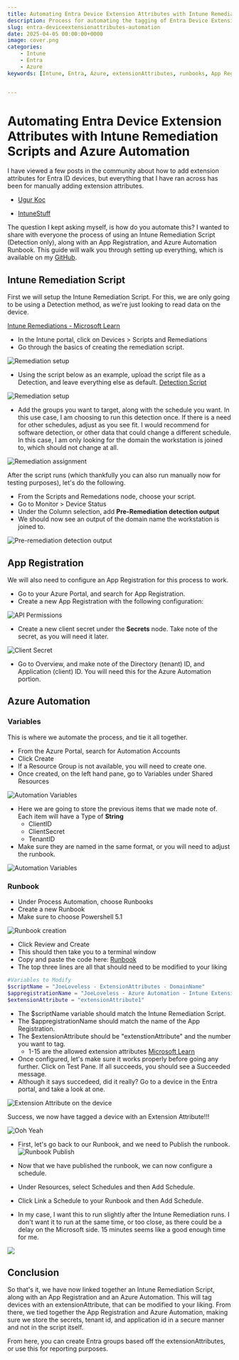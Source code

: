 ```yaml
---
title: Automating Entra Device Extension Attributes with Intune Remediation Scripts and Azure Automation
description: Process for automating the tagging of Entra Device Extension Attributes with Intune Remediation Scripts and Azure Automation Runbooks.
slug: entra-deviceextensionattributes-automation
date: 2025-04-05 00:00:00+0000
image: cover.png
categories:
    - Intune
    - Entra
    - Azure
keywords: [Intune, Entra, Azure, extensionAttributes, runbooks, App Registration]


---
```

# Automating Entra Device Extension Attributes with Intune Remediation Scripts and Azure Automation

I have viewed a few posts in the community about how to add extension attributes for Entra ID devices, but everything that I have ran across has been for manually adding extension attributes.

- [Ugur Koc](https://ugurkoc.de/from-intune-to-entraid-add-custom-data-to-the-extension-attributes/#:~:text=The%20general%20workflow%20for%20writing%20data%20to%20Extension,update%20the%20Extension%20Attributes%20for%20the%20target%20devices.)

- [IntuneStuff](https://intunestuff.com/2023/11/28/how-to-add-extension-attributes-for-aad-devices/)

The question I kept asking myself, is how do you automate this? I wanted to share with everyone the process of using an Intune Remediation Script (Detection only), along with an App Registration, and Azure Automation Runbook. This guide will walk you through setting up everything, which is available on my [GitHub](https://github.com/Pacers31Colts18/Intune/tree/main/RemediationScripts/ExtensionAttributes).

## Intune Remediation Script

First we will setup the Intune Remediation Script. For this, we are only going to be using a Detection method, as we're just looking to read data on the device.

[Intune Remediations - Microsoft Learn](https://learn.microsoft.com/en-us/intune/intune-service/fundamentals/remediations)

- In the Intune portal, click on Devices > Scripts and Remediations
- Go through the basics of creating the remediation script.

![](remediation.png "Remediation setup")

- Using the script below as an example, upload the script file as a Detection, and leave everything else as default. [Detection Script](https://github.com/Pacers31Colts18/Intune/blob/main/RemediationScripts/ExtensionAttributes/ExtensionAttribute_Detection.ps1)

![](remediation2.png "Remediation setup")

- Add the groups you want to target, along with the schedule you want. In this use case, I am choosing to run this detection once. If there is a need for other schedules, adjust as you see fit. I would recommend for software detection, or other data that could change a different schedule. In this case, I am only looking for the domain the workstation is joined to, which should not change at all.

![](remediation3.png "Remediation assignment")

After the script runs (which thankfully you can also run manually now for testing purposes), let's do the following.

- From the Scripts and Remedations node, choose your script.
- Go to Monitor > Device Status
- Under the Column selection, add **Pre-Remediation detection output**
- We should now see an output of the domain name the workstation is joined to.

![](remediation4.png "Pre-remediation detection output")

## App Registration

We will also need to configure an App Registration for this process to work. 

- Go to your Azure Portal, and search for App Registration.
- Create a new App Registration with the following configuration:

![](AppRegistration_APIPermissions.png "API Permissions")

- Create a new client secret under the **Secrets** node. Take note of the secret, as you will need it later.

![](ClientSecret.png "Client Secret")

- Go to Overview, and make note of the Directory (tenant) ID, and Application (client) ID. You will need this for the Azure Automation portion.

## Azure Automation

### Variables

This is where we automate the process, and tie it all together.

- From the Azure Portal, search for Automation Accounts
- Click Create
- If a Resource Group is not available, you will need to create one.
- Once created, on the left hand pane, go to Variables under Shared Resources

![](Automation_variablesMenu.png "Automation Variables")

- Here we are going to store the previous items that we made note of. Each item will have a Type of **String**
    - ClientID
    - ClientSecret
    - TenantID
- Make sure they are named in the same format, or you will need to adjust the runbook.

![](Automation_Variables.png "Automation Variables")

### Runbook

- Under Process Automation, choose Runbooks
- Create a new Runbook
- Make sure to choose Powershell 5.1

![](runbook.png "Runbook creation")

- Click Review and Create
- This should then take you to a terminal window
- Copy and paste the code here: [Runbook](https://github.com/Pacers31Colts18/Intune/blob/main/RemediationScripts/ExtensionAttributes/ExtenstionAttribute_Runbook.ps1)
- The top three lines are all that should need to be modified to your liking
```powershell
#Variables to Modify
$scriptName = "JoeLoveless - ExtensionAttributes - DomainName"
$appregistrationName = "JoeLoveless - Azure Automation - Intune Extension Attributes"
$extensionAttribute = "extensionAttribute1"
```
- The $scriptName variable should match the Intune Remediation Script.
- The $appregistrationName should match the name of the App Registration.
- The $extensionAttribute should be "extenstionAttribute" and the number you want to tag.
    - 1-15 are the allowed extension attributes [Microsoft Learn](https://learn.microsoft.com/en-us/graph/api/resources/device?view=graph-rest-1.0)
- Once configured, let's make sure it works properly before going any further. Click on Test Pane. If all succeeds, you should see a Succeeded message.
- Although it says succedeed, did it really? Go to a device in the Entra portal, and take a look at one.

![](device.png "Extension Attribute on the device")

Success, we now have tagged a device with an Extension Attribute!!!

![](machoman.gif "Ooh Yeah")

- First, let's go back to our Runbook, and we need to Publish the runbook.
![](runbook_publish.png "Runbook Publish")

- Now that we have published the runbook, we can now configure a schedule.
- Under Resources, select Schedules and then Add Schedule.
- Click Link a Schedule to your Runbook and then Add Schedule.
- In my case, I want this to run slightly after the Intune Remediation runs. I don't want it to run at the same time, or too close, as there could be a delay on the Microsoft side. 15 minutes seems like a good enough time for me.

![](Automation_Schedule.png)

## Conclusion

So that's it, we have now linked together an Intune Remediation Script, along with an App Registration and an Azure Automation. This will tag devices with an extensionAttribute, that can be modified to your liking. From there, we tied together the App Registration and Azure Automation, making sure we store the secrets, tenant id, and application id in a secure manner and not in the script itself.

From here, you can create Entra groups based off the extensionAttributes, or use this for reporting purposes.






